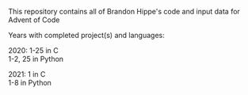 This repository contains all of Brandon Hippe's code and input data for Advent of Code

Years with completed project(s) and languages:

2020: 1-25 in C\
      1-2, 25 in Python

2021: 1 in C\
      1-8 in Python
